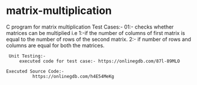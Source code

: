 # matrix-multiplication
C program for matrix multiplication
Test Cases:-
01:- checks whether matrices can be multiplied i.e 1:-if the number of columns of first matrix is equal to the number of rows of the second matrix.
                                                    2:- if number of rows and columns are equal for both the matrices.
     
     
     Unit Testing:-
         executed code for test case:- https://onlinegdb.com/87l-89MLO
         
    Executed Source Code:-
              https://onlinegdb.com/h4E54MeKg
    
              
